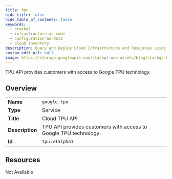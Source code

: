 ```yaml
---
title: tpu
hide_title: false
hide_table_of_contents: false
keywords:
  - stackql
  - infrastructure-as-code
  - configuration-as-data
  - cloud inventory
description: Query and Deploy Cloud Infrastructure and Resources using SQL
custom_edit_url: null
image: https://storage.googleapis.com/stackql-web-assets/blog/stackql-blog-post-featured-image.png
---
```

TPU API provides customers with access to Google TPU technology.  
    

## Overview
<table><tbody>
<tr><td><b>Name</b></td><td><code>google.tpu</code></td></tr>
<tr><td><b>Type</b></td><td>Service</td></tr>
<tr><td><b>Title</b></td><td>Cloud TPU API</td></tr>
<tr><td><b>Description</b></td><td>TPU API provides customers with access to Google TPU technology.</td></tr>
<tr><td><b>Id</b></td><td><code>tpu:v1alpha1</code></td></tr>
</tbody></table>

## Resources
<div class="row"><div class="providerDocColumn">Not Available</div></div>